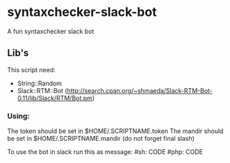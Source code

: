 # syntaxchecker-slack-bot
A fun syntaxchecker slack bot

## Lib's
This script need:
  - String::Random
  - Slack::RTM::Bot (http://search.cpan.org/~shmaeda/Slack-RTM-Bot-0.11/lib/Slack/RTM/Bot.pm)

### Using:

The token should be set in $HOME/.SCRIPTNAME.token
The mandir should be set in $HOME/.SCRIPTNAME.mandir (do not forget final slash)

To use the bot in slack run this as message:
#sh: CODE
#php: CODE

